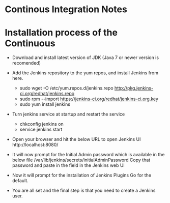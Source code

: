 # Continous Integration Notes
# Installation process of the Continuous

- Download and install latest version of JDK (Java 7 or newer version is recomended)

- Add the Jenkins repository to the yum repos, and install Jenkins from here.
	* sudo wget -O /etc/yum.repos.d/jenkins.repo http://pkg.jenkins-ci.org/redhat/jenkins.repo
	* sudo rpm --import https://jenkins-ci.org/redhat/jenkins-ci.org.key
	* sudo yum install jenkins

- Turn jenkins service at startup and restart the service
	* chkconfig jenkins on
	* service jenkins start

- Open your browser and hit the below URL to open Jenkins UI
	http://localhost:8080/

- It will now prompt for the Initial Admin password which is available in the below file
	/var/lib/jenkins/secrets/initialAdminPassword
  Copy that password and paste in the field in the Jenkins web UI

- Now it will prompt for the installation of Jenkins Plugins 
	Go for the default.

- You are all set and the final step is that you need to create a Jenkins user.
